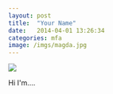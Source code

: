 ```yaml
---
layout: post
title:  "Your Name"
date:   2014-04-01 13:26:34
categories: mfa
image: /imgs/magda.jpg
---
```

<img class="img-responsive" src="/imgs/your-img.jpg">
<p class="lead">Hi I'm.... </p>